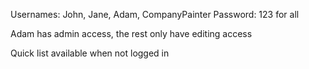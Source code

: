 Usernames: John, Jane, Adam, CompanyPainter
Password: 123 for all

Adam has admin access, the rest only have editing access

Quick list available when not logged in
